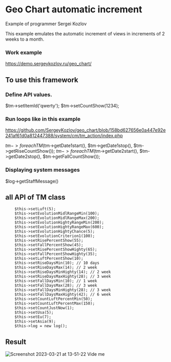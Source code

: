 # Geo Chart automatic increment
Example of programmer Sergei Kozlov

This example emulates the automatic increment of views in increments of 2 weeks to a month.

### Work example
https://demo.sergeykozlov.ru/geo_chart/

## To use this framework

### Define API values.

$tm->setItemId('qwerty');
$tm->setCountShow(1234);

### Run loops like in this example
https://github.com/SergeyKozlov/geo_chart/blob/158bd627656e0a447e92e241af61d0a812447388/system/cm/tm_action/index.php

$tm->foreachTM($tm->getDate1start(), $tm->getDate1stop(), $tm->getRiseCountShow());
$tm->foreachTM($tm->getDate2start(), $tm->getDate2stop(), $tm->getFallCountShow());

### Displaying system messages
$log->getStaffMessage()

## all API of TM class

        $this->setLuft(5);
        $this->setEvolutionMidlRangeMin(100);
        $this->setEvolutionMidlRangeMax(200);
        $this->setEvolutionHightyRangeMin(200);
        $this->setEvolutionHightyRangeMax(600);
        $this->setEvolutionHightyChance(5);
        $this->setEvolutionCriterion1(100);
        $this->setRisePercentShow(55);
        $this->setFallPercentShow(45);
        $this->setRisePercentShowHighty(65);
        $this->setFallPercentShowHighty(35);
        $this->setLuftPercentShow(10);
        $this->setRiseDaysMin(10); // 10 days
        $this->setRiseDaysMax(14); // 2 week
        $this->setRiseDaysMinHighty(14); // 2 week
        $this->setRiseDaysMaxHighty(28); // 3 week
        $this->setFallDaysMin(10); // 1 week
        $this->setFallDaysMax(28); // 3 week
        $this->setFallDaysMinHighty(28); // 3 week
        $this->setFallDaysMaxHighty(42); // 6 week
        $this->setCountLuftPercentMin(50);
        $this->setCountLuftPercentMax(150);
        $this->setCountJustNow(1);
        $this->setUsa(5);
        $this->setEu(7);
        $this->setAsia(9);
        $this->log = new log();

## Result
![Screenshot 2023-03-21 at 13-51-22 Vide me](https://user-images.githubusercontent.com/1781376/226585349-d31084d2-2201-4c1e-a4b8-5a5ac8525803.png)
